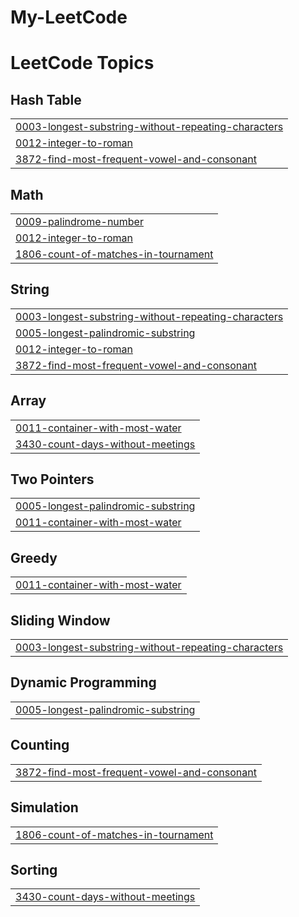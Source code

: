 # My-LeetCode
<!---LeetCode Topics Start-->
# LeetCode Topics
## Hash Table
|  |
| ------- |
| [0003-longest-substring-without-repeating-characters](https://github.com/ValhallaAMB/My-LeetCode/tree/master/0003-longest-substring-without-repeating-characters) |
| [0012-integer-to-roman](https://github.com/ValhallaAMB/My-LeetCode/tree/master/0012-integer-to-roman) |
| [3872-find-most-frequent-vowel-and-consonant](https://github.com/ValhallaAMB/My-LeetCode/tree/master/3872-find-most-frequent-vowel-and-consonant) |
## Math
|  |
| ------- |
| [0009-palindrome-number](https://github.com/ValhallaAMB/My-LeetCode/tree/master/0009-palindrome-number) |
| [0012-integer-to-roman](https://github.com/ValhallaAMB/My-LeetCode/tree/master/0012-integer-to-roman) |
| [1806-count-of-matches-in-tournament](https://github.com/ValhallaAMB/My-LeetCode/tree/master/1806-count-of-matches-in-tournament) |
## String
|  |
| ------- |
| [0003-longest-substring-without-repeating-characters](https://github.com/ValhallaAMB/My-LeetCode/tree/master/0003-longest-substring-without-repeating-characters) |
| [0005-longest-palindromic-substring](https://github.com/ValhallaAMB/My-LeetCode/tree/master/0005-longest-palindromic-substring) |
| [0012-integer-to-roman](https://github.com/ValhallaAMB/My-LeetCode/tree/master/0012-integer-to-roman) |
| [3872-find-most-frequent-vowel-and-consonant](https://github.com/ValhallaAMB/My-LeetCode/tree/master/3872-find-most-frequent-vowel-and-consonant) |
## Array
|  |
| ------- |
| [0011-container-with-most-water](https://github.com/ValhallaAMB/My-LeetCode/tree/master/0011-container-with-most-water) |
| [3430-count-days-without-meetings](https://github.com/ValhallaAMB/My-LeetCode/tree/master/3430-count-days-without-meetings) |
## Two Pointers
|  |
| ------- |
| [0005-longest-palindromic-substring](https://github.com/ValhallaAMB/My-LeetCode/tree/master/0005-longest-palindromic-substring) |
| [0011-container-with-most-water](https://github.com/ValhallaAMB/My-LeetCode/tree/master/0011-container-with-most-water) |
## Greedy
|  |
| ------- |
| [0011-container-with-most-water](https://github.com/ValhallaAMB/My-LeetCode/tree/master/0011-container-with-most-water) |
## Sliding Window
|  |
| ------- |
| [0003-longest-substring-without-repeating-characters](https://github.com/ValhallaAMB/My-LeetCode/tree/master/0003-longest-substring-without-repeating-characters) |
## Dynamic Programming
|  |
| ------- |
| [0005-longest-palindromic-substring](https://github.com/ValhallaAMB/My-LeetCode/tree/master/0005-longest-palindromic-substring) |
## Counting
|  |
| ------- |
| [3872-find-most-frequent-vowel-and-consonant](https://github.com/ValhallaAMB/My-LeetCode/tree/master/3872-find-most-frequent-vowel-and-consonant) |
## Simulation
|  |
| ------- |
| [1806-count-of-matches-in-tournament](https://github.com/ValhallaAMB/My-LeetCode/tree/master/1806-count-of-matches-in-tournament) |
## Sorting
|  |
| ------- |
| [3430-count-days-without-meetings](https://github.com/ValhallaAMB/My-LeetCode/tree/master/3430-count-days-without-meetings) |
<!---LeetCode Topics End-->